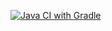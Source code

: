 [![Java CI with Gradle](https://github.com/LoudBionic/WebTestHome/actions/workflows/gradle.yml/badge.svg)](https://github.com/LoudBionic/WebTestHome/actions/workflows/gradle.yml)